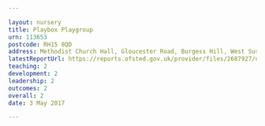 ```yaml
---

layout: nursery
title: Playbox Playgroup
urn: 113653
postcode: RH15 8QD
address: Methodist Church Hall, Gloucester Road, Burgess Hill, West Sussex, RH15 8QD
latestReportUrl: https://reports.ofsted.gov.uk/provider/files/2687927/urn/113653.pdf
teaching: 2
development: 2
leadership: 2
outcomes: 2
overall: 2
date: 3 May 2017

---
```

